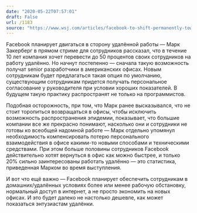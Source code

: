 ```yaml
---
date: "2020-05-22T07:57:01"
draft: False
url: /1183
source: "https://www.wsj.com/articles/facebook-to-shift-permanently-toward-more-remote-work-after-coronavirus-11590081300?mod=hp_lead_pos5"
---
```


Facebook планирует двигаться в сторону удалённой работы — Марк Закерберг в прямом стриме для сотрудников рассказал, что в течение 10 лет компания хочет перевести до 50 процентов своих сотрудников на работу удалённо. Но начнут постепенно — сначала такую возможность получат senior разработчики в американских офисах. Новым сотрудникам будет предлагаться такая опция по умолчанию, существующим сотрудникам придется получать персональное согласование у руководителя при условии хороших показателей. В будущем такую практику распространят не только на программистов.

Подобная осторожность, при том, что Марк ранее высказывался, что не стоит торопиться возвращаться в офисы, чтобы исключить возможность распространения эпидемии, показывает, что большие компании все же прекрасно понимают, насколько они и сотрудники не готовы ко всеобщей надомной работе — Марк отдельно упомянул необходимость компенсировать потерю персонального взаимодействия в офисе какими-то новыми способами и техническими средствами. При этом больше половины сотрудников Facebook действительно хотят вернуться в офис как можно быстрее, и только 20% сильно заинтересованы работать удалённо — это статистика, приведенная Марком во время выступления.

И вот что ещё важно — Facebook планирует обеспечить сотрудникам в домашних/удалённых условиях более или менее рабочую обстановку, нормальный доступ в интернет, а не просто экономить на новых офисах. И это будет далеко не настолько дешевле, как может показаться энтузиастам удалёнки.
